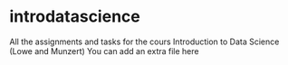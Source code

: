 # introdatascience
All the assignments and tasks for the cours Introduction to Data Science (Lowe and Munzert)
You can add an extra file here
